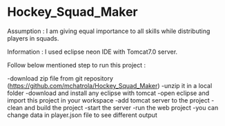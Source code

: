 # Hockey_Squad_Maker

Assumption : I am giving equal importance to all skills while distributing players in squads.

Information : I used eclipse neon  IDE with Tomcat7.0 server.

Follow below mentioned step to run this project : 

-download zip file  from git repository (https://github.com/mchatrola/Hockey_Squad_Maker)
-unzip it in a local folder
-download and install any eclipse with tomcat 
-open eclipse and import this project in your workspace
-add tomcat server to the project
-clean and build the project
-start the server
-run the web project
-you can change data in player.json file to see different output
